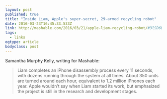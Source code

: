 ```yaml
---
layout: post 
published: true 
title: "Inside Liam, Apple's super-secret, 29-armed recycling robot" 
date: 2016-03-23T16:45:33.533Z 
link: http://mashable.com/2016/03/21/apple-liam-recycling-robot/#3lSD6BvBnqqQ 
tags:
  - links
ogtype: article 
bodyclass: post 
---
```


Samantha Murphy Kelly, writing for Mashable:

> Liam completes an iPhone disassembly process every 11 seconds, with dozens running through the system at all times. About 350 units are turned around each hour, equivalent to 1.2 million iPhones each year. Apple wouldn’t say when Liam started its work, but emphasized the project is still in the research and development stages.
